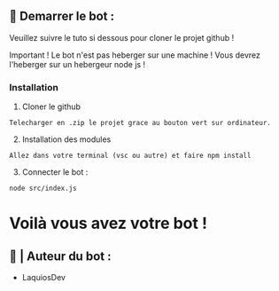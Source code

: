 ## 🤖 Demarrer le  bot :

Veuillez suivre le tuto si dessous pour cloner le projet github !

Important ! Le bot n'est pas heberger sur une machine ! Vous devrez l'heberger sur un hebergeur node js !

### Installation

1. Cloner le github

```
Telecharger en .zip le projet grace au bouton vert sur ordinateur.
```

2. Installation des modules

```
Allez dans votre terminal (vsc ou autre) et faire npm install
```

3. Connecter le bot :

```
node src/index.js
```
# Voilà vous avez votre bot ! 
## 👨 | Auteur du bot :

- LaquiosDev


